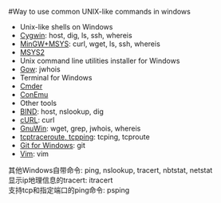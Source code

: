 #Way to use common UNIX-like commands in windows

- Unix-like shells on Windows
 - [Cygwin](https://www.cygwin.com): host, dig, ls, ssh, whereis
 - [MinGW+MSYS](http://www.mingw.org/): curl, wget, ls, ssh, whereis
 - [MSYS2](http://sourceforge.net/projects/msys2/)
- Unix command line utilities installer for Windows
 - [Gow](https://github.com/bmatzelle/gow): jwhois
- Terminal  for Windows
 - [Cmder](https://github.com/bliker/cmder)
 - [ConEmu](https://github.com/Maximus5/ConEmu)
- Other tools
 - [BIND](https://www.isc.org/downloads/bind/): host, nslookup, dig
 - [cURL](http://curl.haxx.se/download.html): curl
 - [GnuWin](http://gnuwin32.sourceforge.net/): wget, grep, jwhois, whereis
 - [tcptraceroute, tcpping](http://www.elifulkerson.com/projects/): tcping, tcproute
 - [Git for Windows](https://msysgit.github.io/index.html): git
 - [Vim](http://www.vim.org/): vim


其他Windows自带命令: ping, nslookup, tracert, nbtstat, netstat  
显示ip地理信息的tracert: itracert  
支持tcp和指定端口的ping命令: psping  
